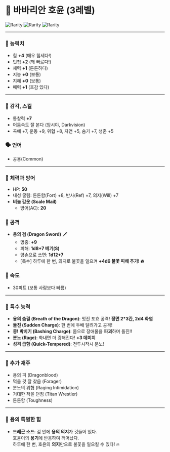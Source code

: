 # 🐉 바바리안 호윤 (3레벨) 
  ![Rarity](https://badgen.net/badge/크기/중간/blue?icon=chrome&labelColor=&scale=1)
    ![Rarity](https://badgen.net/badge/종족/인간/orange?icon=ruby&labelColor=&scale=1)
    ![Rarity](https://badgen.net/badge/혈통/드래곤후예/purple?icon=threads&labelColor=&scale=1)
 

---

### 🌟 능력치
- 힘 **+4** (매우 힘세다!)  
- 민첩 **+2** (꽤 빠르다!)  
- 체력 **+1** (튼튼하다)  
- 지능 **+0** (보통)  
- 지혜 **+0** (보통)  
- 매력 **+1** (호감 있다)  

---

### 👀 감각, 스킬
- 통찰력 **+7**  
- 어둠속도 잘 본다 (암시야, Darkvision)  
- 곡예 +7, 운동 +9, 위협 +8, 자연 +5, 숨기 +7, 생존 +5

### 🗣️ 언어
- 공용(Common)  

---

### 💖 체력과 방어
- HP: **50**  
- 내성 굴림: 튼튼함(Fort) +8, 반사(Ref) +7, 의지(Will) +7
- **비늘 갑옷 (Scale Mail)**
  - 방어(AC): **20**  

### 🎒 공격
- **용의 검 (Dragon Sword)** 🗡️  
  - 명중: **+9**  
  - 피해: **1d8+7 베기(S)**  
  - 양손으로 쓰면: **1d12+7**  
  - [특수] 하루에 한 번, 의지로 불꽃을 일으켜 **+4d6 불꽃 피해 추가! 🔥**  

### 🏃 속도
- 30피트 (보통 사람보다 빠름)  

---

### 🐲 특수 능력
- **용의 숨결 (Breath of the Dragon)**: 멋진 포효 공격! **정면 2*3칸, 2d4 화염**  
- **돌진 (Sudden Charge)**: 한 번에 두배 달려가고 공격!  
- **쿵! 박치기 (Bashing Charge)**: 몸으로 장애물을 **파괴**하며 돌진!!  
- **분노 (Rage)**: 화내면 더 강해진다! **+3 데미지**  
- **성격 급함 (Quick-Tempered)**: 전투시작시 분노!  

---

### 🎁 추가 재주
- 용의 피 (Dragonblood)  
- 먹을 것 잘 찾음 (Forager)  
- 분노의 위협 (Raging Intimidation)  
- 거대한 적을 던짐 (Titan Wrestler)  
- 튼튼함 (Toughness)  

---

### 🐉 용의 특별한 힘
- **드래곤 소드**: 검 안에 **용의 의지**가 깃들어 있다.  
  호윤이의 **용기**에 반응하여 깨어났다.  
  하루에 한 번, 호윤의 **의지**만으로 불꽃을 일으킬 수 있다! 🔥  
